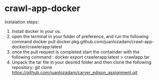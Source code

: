 # crawl-app-docker

Instalation steps:

1. Install docker in your os.
2. open the terminal in your folder of preference, and run the following command 
 docker pull docker.pkg.github.com/juanlozadam/crawl-app-docker/crawlerapp:latest
3. once the pull request is completed start the containder with the following command :
docker export crawlerapp:latest > crawlapp.tar
4. Unpack the tar file in your desired folder and then clone the following repository:
git clone https://github.com/juanlozadam/carver_edison_assignment.git
